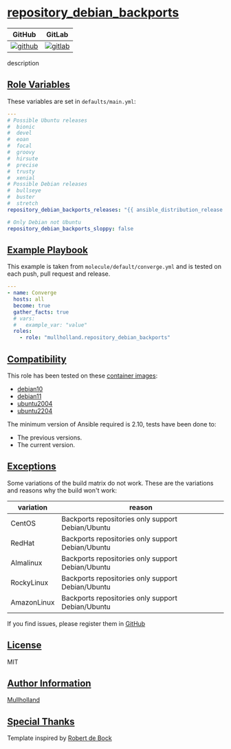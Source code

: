 # [repository_debian_backports](#repository_debian_backports)

|GitHub|GitLab|
|------|------|
|[![github](https://github.com/mullholland/ansible-role-repository_debian_backports/workflows/Ansible%20Molecule/badge.svg)](https://github.com/mullholland/ansible-role-repository_debian_backports/actions)|[![gitlab](https://gitlab.com/mullholland/ansible-role-repository_debian_backports/badges/main/pipeline.svg)](https://gitlab.com/mullholland/ansible-role-repository_debian_backports)|

description

## [Role Variables](#role-variables)

These variables are set in `defaults/main.yml`:
```yaml
---
# Possible Ubuntu releases
#  bionic
#  devel
#  eoan
#  focal
#  groovy
#  hirsute
#  precise
#  trusty
#  xenial
# Possible Debian releases
#  bullseye
#  buster
#  stretch
repository_debian_backports_releases: "{{ ansible_distribution_release }}"

# Only Debian not Ubuntu
repository_debian_backports_sloppy: false
```


## [Example Playbook](#example-playbook)

This example is taken from `molecule/default/converge.yml` and is tested on each push, pull request and release.
```yaml
---
- name: Converge
  hosts: all
  become: true
  gather_facts: true
  # vars:
  #   example_var: "value"
  roles:
    - role: "mullholland.repository_debian_backports"
```





## [Compatibility](#compatibility)

This role has been tested on these [container images](https://hub.docker.com/u/mullholland):

-   [debian10](https://hub.docker.com/r/mullholland/docker-molecule-debian10)
-   [debian11](https://hub.docker.com/r/mullholland/docker-molecule-debian11)
-   [ubuntu2004](https://hub.docker.com/r/mullholland/docker-molecule-ubuntu2004)
-   [ubuntu2204](https://hub.docker.com/r/mullholland/docker-molecule-ubuntu2204)

The minimum version of Ansible required is 2.10, tests have been done to:

-   The previous versions.
-   The current version.



## [Exceptions](#exceptions)

Some variations of the build matrix do not work. These are the variations and reasons why the build won't work:

| variation                 | reason                 |
|---------------------------|------------------------|
| CentOS | Backports repositories only support Debian/Ubuntu |
| RedHat | Backports repositories only support Debian/Ubuntu |
| Almalinux | Backports repositories only support Debian/Ubuntu |
| RockyLinux | Backports repositories only support Debian/Ubuntu |
| AmazonLinux | Backports repositories only support Debian/Ubuntu |


If you find issues, please register them in [GitHub](https://github.com/mullholland/ansible-role-repository_debian_backports/issues)

## [License](#license)

MIT


## [Author Information](#author-information)

[Mullholland](https://github.com/mullholland)

## [Special Thanks](#special-thanks)

Template inspired by [Robert de Bock](https://github.com/robertdebock)

